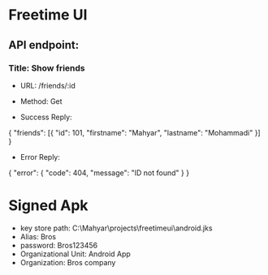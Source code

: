 # Freetime UI

## API endpoint:

### Title: Show friends

- URL: /friends/:id

- Method: Get

- Success Reply:

{
"friends": [{
	"id": 101,
	"firstname": "Mahyar",
	"lastname": "Mohammadi"
	}]
}

- Error Reply:

{
  "error": {
    "code": 404,
    "message": "ID not found"
  }
}

# Signed Apk
- key store path: C:\Mahyar\projects\freetimeui\android.jks
- Alias: Bros
- password: Bros123456
- Organizational Unit: Android App
- Organization: Bros company
